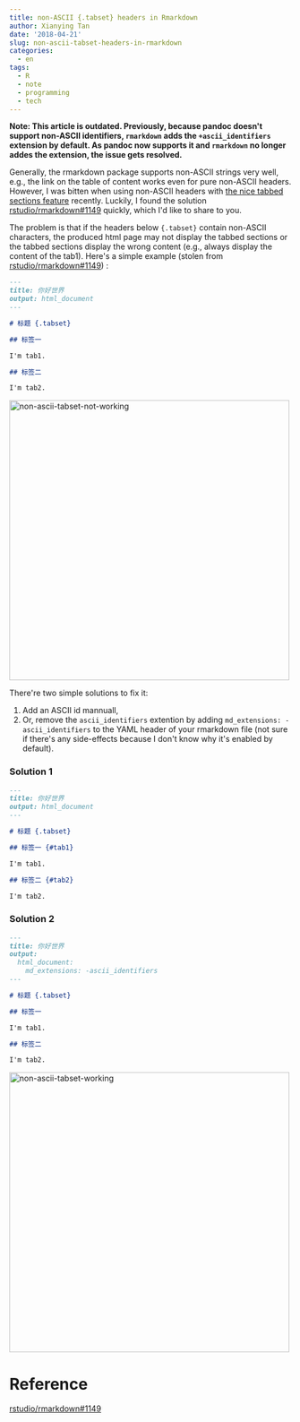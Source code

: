 ```yaml
---
title: non-ASCII {.tabset} headers in Rmarkdown
author: Xianying Tan
date: '2018-04-21'
slug: non-ascii-tabset-headers-in-rmarkdown
categories:
  - en
tags:
  - R
  - note
  - programming
  - tech  
---
```


**Note: This article is outdated. Previously, because pandoc doesn't support non-ASCII identifiers, `rmarkdown` adds the `+ascii_identifiers` extension by default. As pandoc now supports it and `rmarkdown` no longer addes the extension, the issue gets resolved.**




Generally, the rmarkdown package supports non-ASCII strings very well, e.g., the link on the table of content works even for pure non-ASCII headers. However, I was bitten when using non-ASCII headers with [the nice tabbed sections feature](https://bookdown.org/yihui/rmarkdown/html-document.html#tabbed-sections) recently. Luckily, I found the solution [rstudio/rmarkdown#1149](https://github.com/rstudio/rmarkdown/issues/1149) quickly, which I'd like to share to you.

The problem is that if the headers below `{.tabset}` contain non-ASCII characters, the produced html page may not display the tabbed sections or the tabbed sections display the wrong content (e.g., always display the content of the tab1). Here's a simple example (stolen from [rstudio/rmarkdown#1149](https://github.com/rstudio/rmarkdown/issues/1149)) :


```md
---
title: 你好世界
output: html_document
---

# 标题 {.tabset}

## 标签一

I'm tab1.

## 标签二

I'm tab2.
```

<img src="/post/2018-04-21-non-ascii-tabset-headers-in-rmarkdown_files/not-working.png" alt="non-ascii-tabset-not-working" height="500px"/>

There're two simple solutions to fix it:

1. Add an ASCII id mannuall,
1. Or, remove the `ascii_identifiers` extention by adding `md_extensions: -ascii_identifiers` to the YAML header of your rmarkdown file (not sure if there's any side-effects because I don't know why it's enabled by default).

### Solution 1

```md
---
title: 你好世界
output: html_document
---

# 标题 {.tabset}

## 标签一 {#tab1}

I'm tab1.

## 标签二 {#tab2}

I'm tab2.
```

### Solution 2

```md
---
title: 你好世界
output:
  html_document:
    md_extensions: -ascii_identifiers
---

# 标题 {.tabset}

## 标签一

I'm tab1.

## 标签二

I'm tab2.
```

<img src="/post/2018-04-21-non-ascii-tabset-headers-in-rmarkdown_files/working.png" alt="non-ascii-tabset-working" height="500px"/>

# Reference

[rstudio/rmarkdown#1149](https://github.com/rstudio/rmarkdown/issues/1149)
